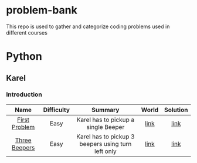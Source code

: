 # problem-bank
This repo is used to gather and categorize coding problems used in different courses


# Python

## Karel

### Introduction

| Name | Difficulty | Summary | World | Solution |
|:----:|:----------:|:-------:|:-----:|:--------:|
|[First Problem](/python/problems/karel/introduction/first_problem/) | Easy | Karel has to pickup a single Beeper | [link](/python/problems/karel/introduction/first_problem/first_problem.w)| [link](/python/problems/karel/introduction/first_problem/solution.py) |
| [Three Beepers](/python/problems/karel/introduction/three_beepers) | Easy | Karel has to pickup 3 beepers using turn left only | [link](python/problems/karel/introduction/three_beepers/three_beepers.w) | [link](python/problems/karel/introduction/three_beepers/solution.py)|
